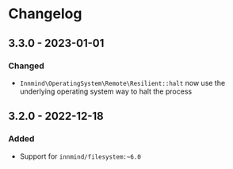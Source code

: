 # Changelog

## 3.3.0 - 2023-01-01

### Changed

- `Innmind\OperatingSystem\Remote\Resilient::halt` now use the underlying operating system way to halt the process

## 3.2.0 - 2022-12-18

### Added

- Support for `innmind/filesystem:~6.0`
